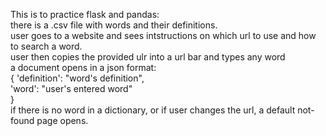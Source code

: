 This is to practice flask and pandas:  
there is a .csv file with words and their definitions.  
user goes to a website and sees intstructions on which url to use and how to search a word.  
user then copies the provided ulr into a url bar and types any word  
a document opens in a json format:  
{  'definition': "word's definition",  
    'word': "user's entered word"  
    }  
if there is no word in a dictionary, or if user changes the url, a default not-found page opens.  
